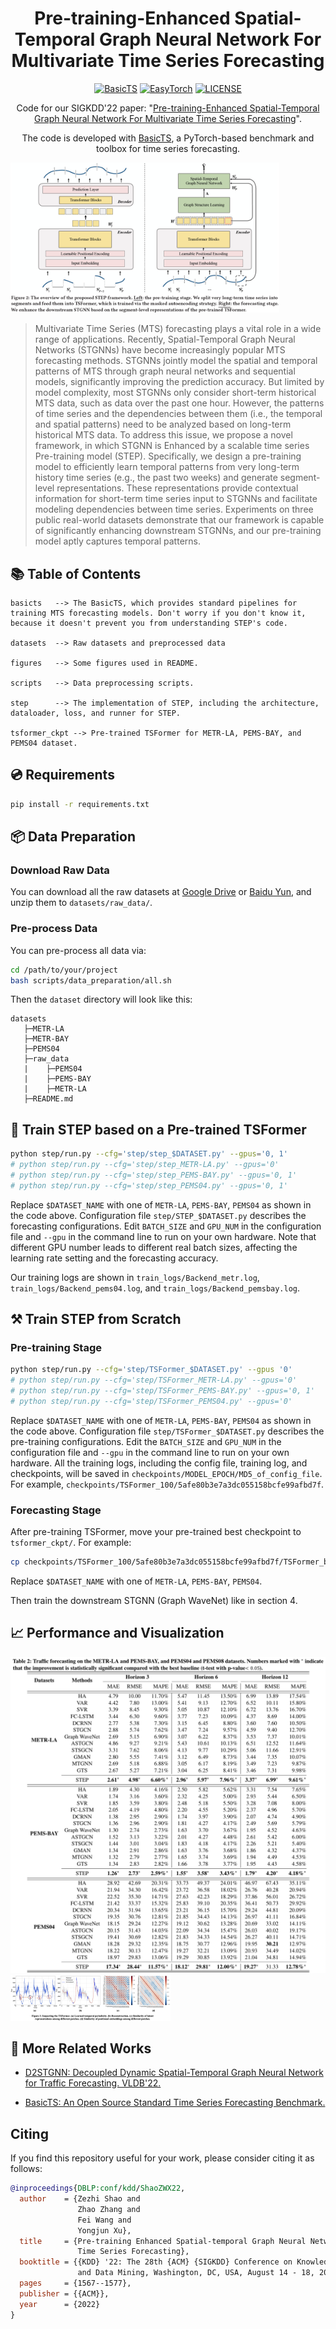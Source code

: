 # <div align="center"> Pre-training-Enhanced Spatial-Temporal Graph Neural Network For Multivariate Time Series Forecasting </div>

<div align="center">

[![BasicTS](https://img.shields.io/badge/Developing%20with-BasicTS-blue)](https://github.com/zezhishao/BasicTS)
[![EasyTorch](https://img.shields.io/badge/Developing%20with-EasyTorch-2077ff.svg)](https://github.com/cnstark/easytorch)
[![LICENSE](https://img.shields.io/github/license/zezhishao/BasicTS.svg)](https://github.com/zezhishao/BasicTS/blob/master/LICENSE)

Code for our SIGKDD'22 paper: "[Pre-training-Enhanced Spatial-Temporal Graph Neural Network For Multivariate Time Series Forecasting](https://arxiv.org/abs/2206.09113)".

The code is developed with [BasicTS](https://github.com/zezhishao/BasicTS), a PyTorch-based benchmark and toolbox for time series forecasting.

</div>


<img src="figure/STEP.png" alt="TheTable" style="zoom:42%;" />

> Multivariate Time Series (MTS) forecasting plays a vital role in a wide range of applications. Recently, Spatial-Temporal Graph Neural Networks (STGNNs) have become increasingly popular MTS forecasting methods. STGNNs jointly model the spatial and temporal patterns of MTS through graph neural networks and sequential models, significantly improving the prediction accuracy. But limited by model complexity, most STGNNs only consider short-term historical MTS data, such as data over the past one hour. However, the patterns of time series and the dependencies between them (i.e., the temporal and spatial patterns) need to be analyzed based on long-term historical MTS data. To address this issue, we propose a novel framework, in which STGNN is Enhanced by a scalable time series Pre-training model (STEP). Specifically, we design a pre-training model to efficiently learn temporal patterns from very long-term history time series (e.g., the past two weeks) and generate segment-level representations. These representations provide contextual information for short-term time series input to STGNNs and facilitate modeling dependencies between time series. Experiments on three public real-world datasets demonstrate that our framework is capable of significantly enhancing downstream STGNNs, and our pre-training model aptly captures temporal patterns.

## 📚 Table of Contents

```text
basicts   --> The BasicTS, which provides standard pipelines for training MTS forecasting models. Don't worry if you don't know it, because it doesn't prevent you from understanding STEP's code.

datasets  --> Raw datasets and preprocessed data

figures   --> Some figures used in README.

scripts   --> Data preprocessing scripts.

step      --> The implementation of STEP, including the architecture, dataloader, loss, and runner for STEP.

tsformer_ckpt --> Pre-trained TSFormer for METR-LA, PEMS-BAY, and PEMS04 dataset.
```

## 💿 Requirements

```bash
pip install -r requirements.txt
```

## 📦 Data Preparation

### **Download Raw Data**

You can download all the raw datasets at [Google Drive](https://drive.google.com/file/d/1PY7IZ3SchpyXfNIXs71A2GEV29W5QCv2/view?usp=sharing) or [Baidu Yun](https://pan.baidu.com/s/1CXLxeHxHIMWLy3IKGFUq8g?pwd=blf8), and unzip them to `datasets/raw_data/`.

### **Pre-process Data**

You can pre-process all data via:

```bash
cd /path/to/your/project
bash scripts/data_preparation/all.sh
```

Then the `dataset` directory will look like this:

```text
datasets
   ├─METR-LA
   ├─METR-BAY
   ├─PEMS04
   ├─raw_data
   |    ├─PEMS04
   |    ├─PEMS-BAY
   |    ├─METR-LA
   ├─README.md
```

## 🎯 Train STEP based on a Pre-trained TSFormer

```bash
python step/run.py --cfg='step/step_$DATASET.py' --gpus='0, 1'
# python step/run.py --cfg='step/step_METR-LA.py' --gpus='0'
# python step/run.py --cfg='step/step_PEMS-BAY.py' --gpus='0, 1'
# python step/run.py --cfg='step/step_PEMS04.py' --gpus='0, 1'
```

Replace `$DATASET_NAME` with one of `METR-LA`, `PEMS-BAY`, `PEMS04` as shown in the code above. 
Configuration file `step/STEP_$DATASET.py` describes the forecasting configurations.
Edit `BATCH_SIZE` and `GPU_NUM` in the configuration file and `--gpu` in the command line to run on your own hardware.
Note that different GPU number leads to different real batch sizes, affecting the learning rate setting and the forecasting accuracy.

Our training logs are shown in `train_logs/Backend_metr.log`, `train_logs/Backend_pems04.log`, and `train_logs/Backend_pemsbay.log`.

## ⚒ Train STEP from Scratch

### **Pre-training Stage**

```bash
python step/run.py --cfg='step/TSFormer_$DATASET.py' --gpus '0'
# python step/run.py --cfg='step/TSFormer_METR-LA.py' --gpus='0'
# python step/run.py --cfg='step/TSFormer_PEMS-BAY.py' --gpus='0, 1'
# python step/run.py --cfg='step/TSFormer_PEMS04.py' --gpus='0'
```

Replace `$DATASET_NAME` with one of `METR-LA`, `PEMS-BAY`, `PEMS04` as shown in the code above.
Configuration file `step/TSFormer_$DATASET.py` describes the pre-training configurations.
Edit the `BATCH_SIZE` and `GPU_NUM` in the configuration file and `--gpu` in the command line to run on your own hardware.
All the training logs, including the config file, training log, and checkpoints, will be saved in `checkpoints/MODEL_EPOCH/MD5_of_config_file`.
For example, `checkpoints/TSFormer_100/5afe80b3e7a3dc055158bcfe99afbd7f`.

### **Forecasting Stage**

After pre-training TSFormer, move your pre-trained best checkpoint to `tsformer_ckpt/`.
For example:

```bash
cp checkpoints/TSFormer_100/5afe80b3e7a3dc055158bcfe99afbd7f/TSFormer_best_val_MAE.pt tsformer_ckpt/TSFormer_$DATASET_NAME.pt
```

Replace `$DATASET_NAME` with one of `METR-LA`, `PEMS-BAY`, `PEMS04`.

Then train the downstream STGNN (Graph WaveNet) like in section 4.

## 📈 Performance and Visualization
<!-- <img src="figures/Table3.png" alt="Table3" style="zoom:60.22%;" /><img src="figures/Table4.png" alt="Table4" style="zoom:51%;" /> -->
<img src="figure/MainResults.png" alt="TheTable" style="zoom:49.4%;" />

<img src="figure/Inspecting.jpg" alt="Visualization" style="zoom:25%;" />

## 🔗 More Related Works

- [D2STGNN: Decoupled Dynamic Spatial-Temporal Graph Neural Network for Traffic Forecasting. VLDB'22.](https://github.com/zezhishao/D2STGNN)

- [BasicTS: An Open Source Standard Time Series Forecasting Benchmark.](https://github.com/zezhishao/BasicTS)

## Citing

If you find this repository useful for your work, please consider citing it as follows:

```bibtex
@inproceedings{DBLP:conf/kdd/ShaoZWX22,
  author    = {Zezhi Shao and
               Zhao Zhang and
               Fei Wang and
               Yongjun Xu},
  title     = {Pre-training Enhanced Spatial-temporal Graph Neural Network for Multivariate
               Time Series Forecasting},
  booktitle = {{KDD} '22: The 28th {ACM} {SIGKDD} Conference on Knowledge Discovery
               and Data Mining, Washington, DC, USA, August 14 - 18, 2022},
  pages     = {1567--1577},
  publisher = {{ACM}},
  year      = {2022}
}
```
